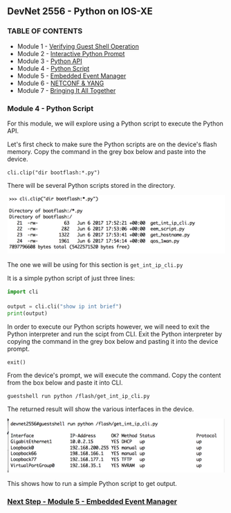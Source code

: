 ## DevNet 2556 - Python on IOS-XE

### TABLE OF CONTENTS
* Module 1 - [Verifying Guest Shell Operation](Module1.md)
* Module 2 - [Interactive Python Prompt](Module2.md)
* Module 3 - [Python API](Module3.md)
* Module 4 - [Python Script](Module4.md)
* Module 5 - [Embedded Event Manager](Module5.md)
* Module 6 - [NETCONF & YANG](Module6.md)
* Module 7 - [Bringing It All Together](Module7.md)


### Module 4 - Python Script

For this module, we will explore using a Python script to execute the Python API.  

Let's first check to make sure the Python scripts are on the device's flash memory.  Copy the command in the grey box below and paste into the device.

```
cli.clip("dir bootflash:*.py")
```
There will be several Python scripts stored in the directory.

![alt text](images/verify-python-scripts.png)

The one we will be using for this section is `get_int_ip_cli.py`

It is a simple python script of just three lines:

```python
import cli

output = cli.cli("show ip int brief")
print(output)
```
In order to execute our Python scripts however, we will need to exit the Python interpreter and run the scipt from CLI.  Exit the Python interpreter by copying the command in the grey box below and pasting it into the device prompt.

```
exit()
```

From the device's prompt, we will execute the command.  Copy the content from the box below and paste it into CLI.

```
guestshell run python /flash/get_int_ip_cli.py
```
The returned result will show the various interfaces in the device.

![alt text](images/python-get-int.png)

This shows how to run a simple Python script to get output.  

### [Next Step - Module 5 - Embedded Event Manager](Module5.md)


